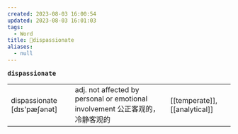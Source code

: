 ```yaml
---
created: 2023-08-03 16:00:54
updated: 2023-08-03 16:01:03
tags:
  - Word
title: 📖dispassionate
aliases:
  - null
---
```


<pre><strong>dispassionate</strong></pre>
|   |   |   |
|---|---|---|
|dispassionate [dɪs'pæʃənət]|adj. not affected by personal or emotional involvement 公正客观的，冷静客观的|[[temperate]], [[analytical]]|
